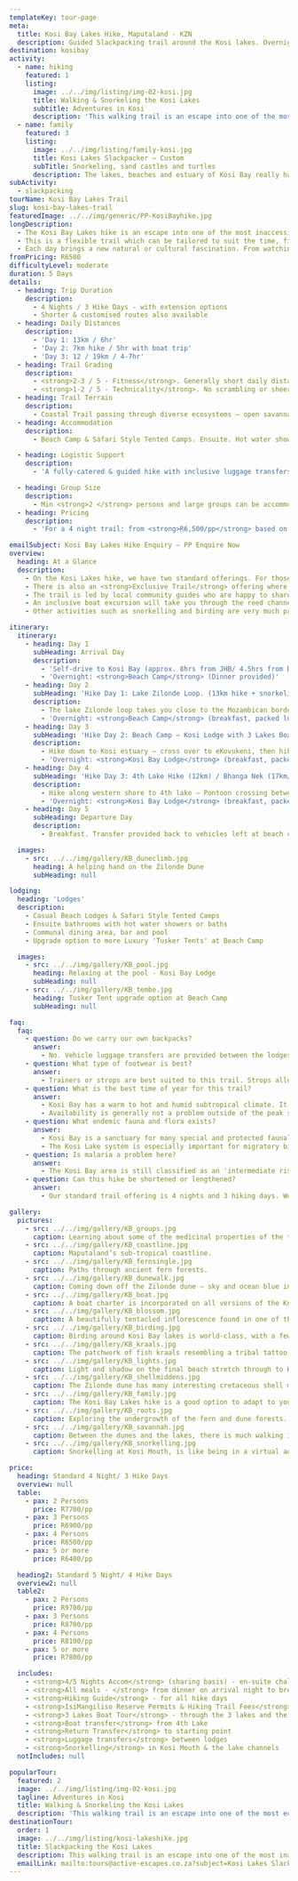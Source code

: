 ```yaml
---
templateKey: tour-page
meta:
  title: Kosi Bay Lakes Hike, Maputaland - KZN
  description: Guided Slackpacking trail around the Kosi lakes. Overnight in bush and beach camps and enjoy a boat trip with snorkelling in the mouth & lake channels.
destination: kosibay
activity:
  - name: hiking
    featured: 1
    listing:
      image: ../../img/listing/img-02-kosi.jpg
      title: Walking & Snorkeling the Kosi Lakes
      subtitle: Adventures in Kosi
      description: 'This walking trail is an escape into one of the most ecologically diverse parts of South Africa. Fern and swamp forests, savannah and secluded beaches. Overnighting in comfortable bush and beach camps with catering, guiding, snorkelling, and a 3 lakes boat-trip.'
  - name: family
    featured: 3
    listing:
      image: ../../img/listing/family-kosi.jpg
      title: Kosi Lakes Slackpacker – Custom
      subTitle: Snorkeling, sand castles and turtles
      description: The lakes, beaches and estuary of Kosi Bay really has something for everyone. Our Kosi Lakes hike can be attuned with shorter walking distances, and a greater emphasis on activities. During the months of Nov and Dec, the giant loggerhead turtles come ashore to lay their eggs at Bhanga Nek, whilst from mid Jan – to the end of March, you may be lucky enough to see the baby turtles hatch.
subActivity:
  - slackpacking
tourName: Kosi Bay Lakes Trail
slug: kosi-bay-lakes-trail
featuredImage: ../../img/generic/PP-KosiBayhike.jpg
longDescription:
  - The Kosi Bay Lakes hike is an escape into one of the most inaccessible and ecologically special parts of South Africa. It is a region of pristine diversity, consisting of four interconnected lakes and an estuary that opens out into the warm Indian Ocean. It forms part of the protected iSimangaliso Wetland Park, South Africa's first World Heritage Site.
  - This is a flexible trail which can be tailored to suit the time, fitness and interests of the group. The average hike day ranges from 9-12km, winding your way from isolated beach to cool dune forest, through open savannah, and wetlands.
  - Each day brings a new natural or cultural fascination. From watching the local fisherman spear a mullet in their fish kraals, seeing the loggerhead turtles waddle ashore to lay their eggs (Nov – March), or snorkelling in a natural aquarium. It is a great hike option for families.
fromPricing: R6500
difficultyLevel: moderate
duration: 5 Days
details:
  - heading: Trip Duration
    description:
      - 4 Nights / 3 Hike Days - with extension options
      - Shorter & customised routes also available
  - heading: Daily Distances
    description:
      - 'Day 1: 13km / 6hr'
      - 'Day 2: 7km hike / 5hr with boat trip'
      - 'Day 3: 12 / 19km / 4-7hr'
  - heading: Trail Grading
    description:
      - <strong>2-3 / 5 - Fitness</strong>. Generally short daily distances & little ascent, but soft sand makes it harder-going in places.
      - <strong>1-2 / 5 - Technicality</strong>. No scrambling or sheer sections. Some estuary wading and optional dune ascent.
  - heading: Trail Terrain
    description:
      - Coastal Trail passing through diverse ecosystems – open savannah, wetlands, coastal dune & fern forests, shallow lake crossings.
  - heading: Accommodation
    description:
      - Beach Camp & Safari Style Tented Camps. Ensuite. Hot water showers & communal dining.

  - heading: Logistic Support
    description:
      - 'A fully-catered & guided hike with inclusive luggage transfers and 3 Lakes boat-trip'

  - heading: Group Size
    description:
      - Min <strong>2 </strong> persons and large groups can be accommodated
  - heading: Pricing
    description:
      - 'For a 4 night trail: from <strong>R6,500/pp</strong> based on 5 or more persons'

emailSubject: Kosi Bay Lakes Hike Enquiry – PP Enquire Now
overview:
  heading: At a Glance
  description:
    - On the Kosi Lakes hike, we have two standard offerings. For those that like to unpack and not have to repack their bags until the end, we offer a 4 or 5 night trail <strong>based out of beach camp</strong> for all nights. For those that like to mix-up their accommodation experience, we offer a 4 or 5 night Lakes Trail with <strong>3 nights</strong> spent at <strong>beach camp</strong> and 1 or 2 nights spent at <strong>Kosi Lodge </strong>on the western shore of third lake.
    - There is also an <strong>Exclusive Trail</strong> offering where 1 or 2 nights can be spent at IsiBindi's Kosi Forest Lodge on fourth lake.
    - The trail is led by local community guides who are happy to share their knowledge and heritage, so you leave not only 'refreshed' but enriched.
    - An inclusive boat excursion will take you through the reed channels, with an opportunity to snorkel and visit the Tonga fish traps. These palisade fish kraals consist of a guide fence that curves in towards a fish trap allowing the fish easy entry but no escape. Fish moving through the channel are guided into the traps where they are then caught and speared by the trap owner. Ownership of these kraals is handed down through the generations.
    - Other activities such as snorkelling and birding are very much part of the hike experience, whilst additional activities like turtle tours (in-season) or specialised fishing trips can be organised on request.

itinerary:
  itinerary:
    - heading: Day 1
      subHeading: Arrival Day
      description:
        - 'Self-drive to Kosi Bay (approx. 8hrs from JHB/ 4.5hrs from Durban)'
        - 'Overnight: <strong>Beach Camp</strong> (Dinner provided)'
    - heading: Day 2
      subHeading: 'Hike Day 1: Lake Zilonde Loop. (13km hike + snorkeling in mouth /approx. 6hr)'
      description:
        - The lake Zilonde loop takes you close to the Mozambican border, traversing mangal swamp and fern forest. You will climb a 65m high dune and hike over prehistoric coral dunes (interesting corals & plant communities to see) down to the ocean, where you continue along flat beach through to Kosi Mouth. With a palm-fringed beach of rippling sand curved around the mouth, end off your day with snorkelling in the virtual aquarium that is the Kosi Bay Mouth.
        - 'Overnight: <strong>Beach Camp</strong> (breakfast, packed lunch & dinner)'
    - heading: Day 3
      subHeading: 'Hike Day 2: Beach Camp – Kosi Lodge with 3 Lakes Boat Charter (7km hike / 2.5 hr boat trip / 6hr)'
      description:
        - Hike down to Kosi estuary – cross over to eKovukeni, then hike south to first lake. Boat collection at first lake – 3 Lakes Boat Cruise – through the channels with an opportunity to snorkel – up to 2nd & then 3rd lake. Boat drop-off on inland (western shore) of 3rd lake. Hike up to Kosi Bay Lodge.
        - 'Overnight: <strong>Kosi Bay Lodge</strong> (breakfast, packed lunch & dinner)'
    - heading: Day 4
      subHeading: 'Hike Day 3: 4th Lake Hike (12km) / Bhanga Nek (17km/ 4-7hr)'
      description:
        - Hike along western shore to 4th lake – Pontoon crossing between 3rd & 4th lake. Hike through to Bhanga Nek and enjoy some beach-time before walking back to the 3rd lake boat launch. Cross over 3rd lake by boat and hike up to Kosi Bay Lodge.
        - 'Overnight: <strong>Kosi Bay Lodge</strong> (breakfast, packed lunch & dinner)'
    - heading: Day 5
      subHeading: Departure Day
      description:
        - Breakfast. Transfer provided back to vehicles left at beach camp (approx. 35min)

  images:
    - src: ../../img/gallery/KB_duneclimb.jpg
      heading: A helping hand on the Zilonde Dune
      subHeading: null

lodging:
  heading: 'Lodges'
  description:
    - Casual Beach Lodges & Safari Style Tented Camps
    - Ensuite bathrooms with hot water showers or baths
    - Communal dining area, bar and pool
    - Upgrade option to more Luxury 'Tusker Tents' at Beach Camp

  images:
    - src: ../../img/gallery/KB_pool.jpg
      heading: Relaxing at the pool - Kosi Bay Lodge
      subHeading: null
    - src: ../../img/gallery/KB_tembe.jpg
      heading: Tusker Tent upgrade option at Beach Camp
      subHeading: null

faq:
  faq:
    - question: Do we carry our own backpacks?
      answer:
        - No. Vehicle luggage transfers are provided between the lodges. You need only hike with a daypack with your lunch, water and supplies for the day.
    - question: What type of footwear is best?
      answer:
        - Trainers or strops are best suited to this trail. Strops allows sand to pass through and are great for the estuary crossings, but can cause chaffe when wet. With lightweight tekkies/trainers - just check that they have a solid liner under the upper mesh otherwise sand comes in from the top. Or wear lycra trail running gaiters to prevent sand from getting into the shoe.
    - question: What is the best time of year for this trail?
      answer:
        - Kosi Bay has a warm to hot and humid subtropical climate. It has an average yearly rainfall of 980 mm with rain occurring primarily during summer from Oct to March, with the most rain from Feb to March. May through to November provides the most pleasant hiking temps, but if seeing the turtles is a high priority, then you should plan your hike for Nov - end of March.
        - Availability is generally not a problem outside of the peak school holiday periods.
    - question: What endemic fauna and flora exists?
      answer:
        - Kosi Bay is a sanctuary for many special and protected faunal & floral species. From the ancient Cycads to the most southerly grove of the giant Raffia Palm (whose fronds are the longest of any plant species in the world) on which the rare fruit-eating Palm-nut Vulture depends.
        - The Kosi Lake system is especially important for migratory birds such as the Greater and Lesser Flamingos and Ospreys. The protected lakes provide an important nursery function and support some of the largest populations of 8 fish species that are listed in the Red Data book for threatened or vulnerable species.
    - question: Is malaria a problem here?
      answer:
        - The Kosi Bay area is still classified as an 'intermediate risk' area according to the Health Department but if you ask the lodges they will tell you this is very outdated. I would only take prophylactics if you are a high risk candidate (pregnant, elderly). Almost all of our hikers dont take, and we have never had a case of malaria reported.
    - question: Can this hike be shortened or lengthened?
      answer:
        - Our standard trail offering is 4 nights and 3 hiking days. We can reduce this to 2 hike days if necessary. We also have 5 and 6 night options around the lakes, and extra 'lay' days at any of the camps, can easily be arranged.

gallery:
  pictures:
    - src: ../../img/gallery/KB_groups.jpg
      caption: Learning about some of the medicinal properties of the trees on the Kosi Bay Lakes hike.
    - src: ../../img/gallery/KB_coastline.jpg
      caption: Maputaland’s sub-tropical coastline.
    - src: ../../img/gallery/KB_fernsingle.jpg
      caption: Paths through ancient fern forests.
    - src: ../../img/gallery/KB_dunewalk.jpg
      caption: Coming down off the Zilonde dune – sky and ocean blue in the horizon.
    - src: ../../img/gallery/KB_boat.jpg
      caption: A boat charter is incorporated on all versions of the Kosi Lakes hike.  You will meander through the channels of first and second lake with the opportunity to snorkel and cross over third lake to Bhanga Nek.
    - src: ../../img/gallery/KB_blossom.jpg
      caption: A beautifully tentacled inflorescence found in one of the mangal forests.
    - src: ../../img/gallery/KB_birding.jpg
      caption: Birding around Kosi Bay lakes is world-class, with a few endemic species such as the Palm-nut Vulture.
    - src: ../../img/gallery/KB_kraals.jpg
      caption: The patchwork of fish kraals resembling a tribal tattoo, First Lake, Kosi Bay.
    - src: ../../img/gallery/KB_lights.jpg
      caption: Light and shadow on the final beach stretch through to Kosi Mouth.
    - src: ../../img/gallery/KB_shellmiddens.jpg
      caption: The Zilonde dune has many interesting cretaceous shell middens.
    - src: ../../img/gallery/KB_family.jpg
      caption: The Kosi Bay Lakes hike is a good option to adapt to young families.
    - src: ../../img/gallery/KB_roots.jpg
      caption: Exploring the undergrowth of the fern and dune forests.
    - src: ../../img/gallery/KB_savannah.jpg
      caption: Between the dunes and the lakes, there is much walking in open grassland savannah.
    - src: ../../img/gallery/KB_snorkelling.jpg
      caption: Snorkelling at Kosi Mouth, is like being in a virtual aquarium.

price:
  heading: Standard 4 Night/ 3 Hike Days
  overview: null
  table:
    - pax: 2 Persons
      price: R7700/pp
    - pax: 3 Persons
      price: R6900/pp
    - pax: 4 Persons
      price: R6500/pp
    - pax: 5 or more
      price: R6400/pp

  heading2: Standard 5 Night/ 4 Hike Days
  overview2: null
  table2:
    - pax: 2 Persons
      price: R9700/pp
    - pax: 3 Persons
      price: R8700/pp
    - pax: 4 Persons
      price: R8100/pp
    - pax: 5 or more
      price: R7800/pp

  includes:
    - <strong>4/5 Nights Accom</strong> (sharing basis) - en-suite chalets – 2/3N Beach Camp, 2N Kosi Bay Lodge
    - <strong>All meals - </strong> from dinner on arrival night to breakfast on departure day
    - <strong>Hiking Guide</strong> - for all hike days
    - <strong>IsiMangiliso Reserve Permits & Hiking Trail Fees</strong>
    - <strong>3 Lakes Boat Tour</strong> - through the 3 lakes and the channels
    - <strong>Boat transfer</strong> from 4th Lake
    - <strong>Return Transfer</strong> to starting point
    - <strong>Luggage transfers</strong> between lodges
    - <strong>Snorkelling</strong> in Kosi Mouth & the lake channels
  notIncludes: null

popularTour:
  featured: 2
  image: ../../img/listing/img-02-kosi.jpg
  tagline: Adventures in Kosi
  title: Walking & Snorkeling the Kosi Lakes
  description: 'This walking trail is an escape into one of the most ecologically diverse parts of South Africa. Fern and swamp forests, savannah and secluded beaches. Overnighting in comfortable bush and beach camps with catering, guiding, snorkelling, and a 3 lakes boat-trip.'
destinationTour:
  order: 1
  image: ../../img/listing/kosi-lakeshike.jpg
  title: Slackpacking the Kosi Lakes
  description: This walking trail is an escape into one of the most inaccessible and ecologically diverse parts of Southern Africa. From fern and swamp forests, savannah and secluded beaches; the daily hike distances range from 10 – 17km a day, with overnight stays in comfortable bush and beach camps. Luggage transfers, catering, guiding, snorkelling, and a boat-trip across the 3 lakes, are all inclusive in these trails.
  emailLink: mailto:tours@active-escapes.co.za?subject=Kosi Lakes Slackpacking – Kosi Destination Listing
---
```

